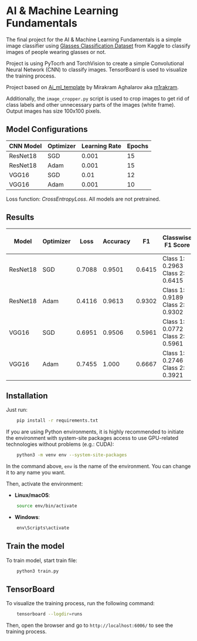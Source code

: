 # AI & Machine Learning Fundamentals
The final project for the AI & Machine Learning Fundamentals is a simple image classifier using [Glasses Classification Dataset](https://www.kaggle.com/datasets/ashfakyeafi/glasses-classification-dataset) from Kaggle to classify images of people wearing glasses or not.

Project is using PyTocrh and TorchVision to create a simple Convolutional Neural Network (CNN) to classify images. TensorBoard is used to visualize the training process.

Project based on [Ai_ml_template](https://github.com/m1rakram/Ai_ml_template) by Mirakram Aghalarov aka [m1rakram](https://github.com/m1rakram).

Additionally, the `image_cropper.py` script is used to crop images to get rid of class labels and other unnecessary parts of the images (white frame). Output images has size 100x100 pixels.

## Model Configurations
| CNN Model | Optimizer | Learning Rate | Epochs |
|-----------|-----------|---------------|--------|
| ResNet18  | SGD       | 0.001         | 15     |
| ResNet18  | Adam      | 0.001         | 15     |
| VGG16     | SGD       | 0.01          | 12     |
| VGG16     | Adam      | 0.001         | 10     |

Loss function: *CrossEntropyLoss*. All models are not pretrained.


## Results
| Model    | Optimizer | Loss  | Accuracy | F1     | Classwise F1 Score | Classwise Accuracy Score |
|----------|-----------|-------|----------|--------|---------------------|---------------------------|
| ResNet18 | SGD       | 0.7088| 0.9501   | 0.6415 | Class 1: 0.2963 Class 2: 0.6415 | Class 1: 0.46 Class 2: 0.55 |
| ResNet18 | Adam      | 0.4116| 0.9613   | 0.9302 | Class 1: 0.9189 Class 2: 0.9302 | Class 1: 0.65 Class 2: 0.20 |
| VGG16    | SGD       | 0.6951| 0.9506   | 0.5961 | Class 1: 0.0772 Class 2: 0.5961 | Class 1: 0.90 Class 2: 0.20 |
| VGG16    | Adam      | 0.7455| 1.000    | 0.6667 | Class 1: 0.2746 Class 2: 0.3921 | Class 1: 0.72 Class 2: 0.27 |


## Installation

Just run:
```sh
    pip install -r requirements.txt
```

If you are using Python environments,  it is highly recommended to initiate the environment with system-site packages access to use GPU-related technologies without problems (e.g.: CUDA):

```sh
    python3 -m venv env --system-site-packages
```

In the command above, `env` is the name of the environment. You can change it to any name you want.

Then, activate the environment:

- **Linux/macOS**:
```sh
    source env/bin/activate
```

- **Windows**:
```cmd
    env\Scripts\activate
```

## Train the model
To train model, start train file:

```sh
    python3 train.py
```


## TensorBoard
To visualize the training process, run the following command:

```sh
    tensorboard --logdir=runs
```

Then, open the browser and go to `http://localhost:6006/` to see the training process.